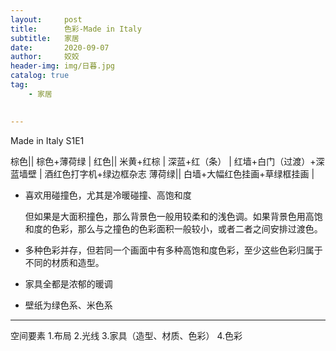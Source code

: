 ```yaml
---
layout:     post
title:      色彩-Made in Italy
subtitle:   家居
date:       2020-09-07
author:     姣姣
header-img: img/日暮.jpg
catalog: true
tag:
    - 家居
     

---
```

Made in Italy S1E1

棕色||  棕色+薄荷绿  |
红色||  米黄+红棕  |  深蓝+红（条） |  红墙+白门（过渡）+深蓝墙壁  |  酒红色打字机+绿边框杂志
薄荷绿||  白墙+大幅红色挂画+草绿框挂画  |

- 喜欢用碰撞色，尤其是冷暖碰撞、高饱和度


  但如果是大面积撞色，那么背景色一般用较柔和的浅色调。如果背景色用高饱和度的色彩，那么与之撞色的色彩面积一般较小，或者二者之间安排过渡色。
  
  
- 多种色彩并存，但若同一个画面中有多种高饱和度色彩，至少这些色彩归属于不同的材质和造型。
- 家具全都是浓郁的暖调
- 壁纸为绿色系、米色系


---
空间要素
1.布局
2.光线
3.家具（造型、材质、色彩）
4.色彩
